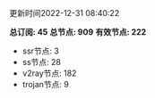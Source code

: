 更新时间2022-12-31 08:40:22

**总订阅: 45**
**总节点: 909**
**有效节点: 222**
- ssr节点: 3
- ss节点: 28
- v2ray节点: 182
- trojan节点: 9

